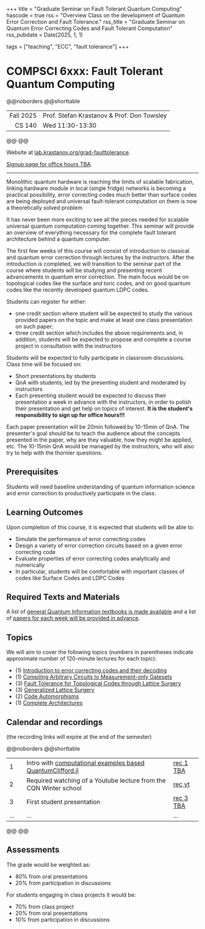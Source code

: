 +++
title = "Graduate Seminar on Fault Tolerant Quantum Computing"
hascode = true
rss = "Overview Class on the development of Quantum Error Correction and Fault Tolerance."
rss_title = "Graduate Seminar on Quantum Error Correcting Codes and Fault Tolerant Computation"
rss_pubdate = Date(2025, 1, 1)

tags = ["teaching", "ECC", "fault tolerance"]
+++

# COMPSCI 6xxx: Fault Tolerant Quantum Computing

@@noborders
@@shorttable

|||
|--:|:--|
| Fall 2025 | Prof. Stefan Krastanov & Prof. Don Towsley |
| CS 140 | Wed 11:30-13:30 |

@@
@@

Website at [lab.krastanov.org/grad-faulttolerance](https://lab.krastanov.org/grad-faulttolerance/).

[Signup page for office hours TBA](#).

---

Monolithic quantum hardware is reaching the limits of scalable fabrication, linking hardware module in local (single fridge) networks is becoming a practical possibility, error correcting codes much better than surface codes are being deployed and universal fault-tolerant computation on them is now a theoretically solved problem

It has never been more exciting to see all the pieces needed for scalable universal quantum computation coming together. This seminar will provide an overview of everything necessary for the complete fault tolerant architecture behind a quantum computer.

The first few weeks of this course will consist of introduction to classical and quantum error correction through lectures by the instructors. After the introduction is completed, we will transition to the seminar part of the course where students will be studying and presenting recent advancements in quantum error correction. The main focus would be on topological codes like the surface and toric codes, and on good quantum codes like the recently developed quantum LDPC codes.

Students can register for either:

- one credit section where student will be expected to study the various provided papers on the topic and make at least one class presentation on such paper;
- three credit section which includes the above requirements and, in addition, students will be expected to propose and complete a course project in consultation with the instructors

Students will be expected to fully participate in classroom discussions. Class time will be focused on:
- Short presentations by students
- QnA with students, led by the presenting student and moderated by instructors
- Each presenting student would be expected to discuss their presentation a week in advance with the instructors, in order to polish their presentation and get help on topics of interest. **It is the student's responsibility to sign up for office hours!!!**

Each paper presentation will be 20min followed by 10-15min of QnA. The presenter's goal should be to teach the audience about the concepts presented in the paper, why are they valuable, how they might be applied, etc. The 10-15min QnA would be managed by the instructors, who will also try to help with the thornier questions.

## Prerequisites

Students will need baseline understanding of quantum information science and error correction to productively participate in the class.

## Learning Outcomes

Upon completion of this course, it is expected that students will be able to:
- Simulate the performance of error correcting codes
- Design a variety of error correction circuits based on a given error correcting code
- Evaluate properties of error correcting codes analytically and numerically
- In particular, students will be comfortable with important classes of codes like Surface Codes and LDPC Codes

## Required Texts and Materials

A list of [general Quantum Information textbooks is made available](/quantumonboarding) and a list of [papers for each week will be provided in advance](https://www.zotero.org/groups/6052508/qeccfaulttolerancegradclass/library).

## Topics

We will aim to cover the following topics (numbers in parentheses indicate approximate number of 120-minute lectures for each topic):
- (1) [Introduction to error correcting codes and their decoding](basics)
- (1) [Compiling Arbitrary Circuits to Measurement-only Gatesets](pauli)
- (3) [Fault Tolerance for Topological Codes through Lattice Surgery](topo)
- (3) [Generalized Lattice Surgery](latsurgery)
- (2) [Code Automorphisms](automorph)
- (1) [Complete Architectures](arch)

[basics]: https://www.zotero.org/groups/4899796/qeccgradclass/collections/AUDG9JXP
[pauli]: https://www.zotero.org/groups/6052508/qeccfaulttolerancegradclass/collections/KTNF6N4V
[topo]: https://www.zotero.org/groups/6052508/qeccfaulttolerancegradclass/collections/U8SED7LJ
[latsurgery]: https://www.zotero.org/groups/6052508/qeccfaulttolerancegradclass/collections/G22L85RL
[automorph]: https://www.zotero.org/groups/6052508/qeccfaulttolerancegradclass/collections/ZD5PBF5H
[arch]: https://www.zotero.org/groups/6052508/qeccfaulttolerancegradclass/collections/YV82PTWC

## Calendar and recordings

(the recording links will expire at the end of the semester)

@@noborders
@@shorttable

|||||
|---|---|---|---|
|1 | | Intro with [computational examples based QuantumClifford.jl](https://github.com/QuantumSavory/QuantumClifford.jl) | [rec 1 TBA](#)
|2 | | Required watching of a Youtube lecture from the CQN Winter school | [rec yt](https://www.youtube.com/watch?v=u2N4MlpgVUY)
|3 | | First student presentation | [rec 3 TBA](#)
|... | | ... | ...

@@
@@

## Assessments

The grade would be weighted as:

- 80% from oral presentations
- 20% from participation in discussions

For students engaging in class projects it would be:

- 70% from class project
- 20% from oral presentations
- 10% from participation in discussions